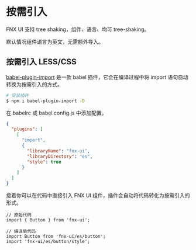 # 按需引入

FNX UI 支持 tree shaking，组件、语言、均可 tree-shaking。

默认情况组件语言为英文，无需额外导入。

## 按需引入 LESS/CSS

[babel-plugin-import](https://github.com/ant-design/babel-plugin-import) 是一款 babel 插件，它会在编译过程中将 import 语句自动转换为按需引入的方式。

```bash
# 安装插件
$ npm i babel-plugin-import -D
```

在.babelrc 或 babel.config.js 中添加配置。

```json
{
  "plugins": [
    [
      "import",
      {
        "libraryName": "fnx-ui",
        "libraryDirectory": "es",
        "style": true
      }
    ]
  ]
}
```

接着你可以在代码中直接引入 FNX UI 组件，插件会自动将代码转化为按需引入的形式。

```tsx
// 原始代码
import { Button } from 'fnx-ui';

// 编译后代码
import Button from 'fnx-ui/es/button';
import 'fnx-ui/es/button/style';
```
